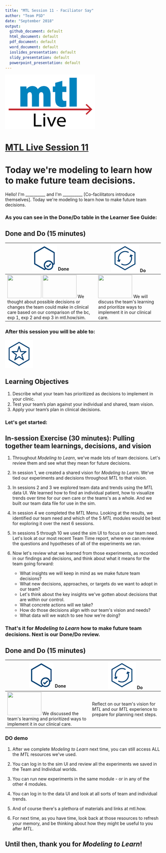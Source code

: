 ```yaml
---
title: "MTL Session 11 - Faciliator Say"
author: "Team PSD"
date: "September 2018"
output: 
  github_document: default
  html_document: default
  pdf_document: default
  word_document: default
  ioslides_presentation: default
  slidy_presentation: default
  powerpoint_presentation: default
---
```


<img src = "https://github.com/lzim/teampsd/blob/master/resources/logos/mtl_live_sq_sm.png"
     height = "175" width = "290">  

# [MTL Live Session 11](https://github.com/lzim/teampsd/blob/master/mtl_facilitate_workgroup/mtl_live_guide/mtl_live_session11_see.Rmd "MTL Live Session 11")

# Today we're modeling to learn how to make future team decisions.
Hello! I'm __________ and I'm __________ [Co-facilitators introduce themselves]. Today we're modeling to learn how to make future team decisions.

### As you can see in the Done/Do table in the Learner See Guide:  

## Done and Do (15 minutes)
<!-- Do/Done Tables -->
| <img src = "https://github.com/lzim/teampsd/blob/master/resources/icons/done.png" height = "80" width = "80"> **Done** | <img src = "https://github.com/lzim/teampsd/blob/master/resources/icons/do.png" height = "90" width = "90"> **Do** |
| --- | --- | 
| [<img src = "https://raw.githubusercontent.com/lzim/teampsd/master/resources/logos/mtl_how_live_sm.png" height = "75" width = "110">](http://mtl.how/live) [<img src = "https://raw.githubusercontent.com/lzim/teampsd/master/resources/logos/mtl_how_sim.png" height = "75" width = "110">](http://mtl.how/sim) We thought about possible decisions or changes the team could make in clinical care based on our comparison of the bc, exp 1, exp 2 and exp 3 in mtl.how/sim. | [<img src = "https://raw.githubusercontent.com/lzim/teampsd/master/resources/logos/mtl_how_sim.png" height = "75" width = "110">](http://mtl.how/sim) We will discuss the team's learning and prioritize ways to implement it in our clinical care. | 


### After this session you will be able to:

<!-- Learning Objectives Icon --> 
<img src = "https://github.com/lzim/teampsd/blob/master/resources/icons/learning_objectives.png" height = "90" width = "90" style ="display: inline-block"/> 

## Learning Objectives

1.	Describe what your team has prioritized as decisions to implement in your clinic. 
2.	Test your team’s plan against your individual and shared, team vision.
3.	Apply your team’s plan in clinical decisions.

### Let's get started:

## In-session Exercise (30 minutes): Pulling together team learnings, decisions, and vision

1. Throughout *Modeling to Learn*, we've made lots of team decisions. Let's review them and see what they mean for future decisions.

2. In session 1, we created a shared vision for *Modeling to Learn*. We've tied our experiments and decisions throughout *MTL* to that vision.  
   
3. In sessions 2 and 3 we explored team data and trends using the *MTL* data UI. We learned how to find an individual patient, how to visualize trends over time for our own care or the teams's as a whole. And we built our team data file for use in the sim.

4. In session 4 we completed the *MTL* Menu. Looking at the results, we identified our team need and which of the 5 *MTL* modules would be best for exploring it over the next 6 sessions.

5. In sessions 5 through 10 we used the sim UI to focus on our team need. Let's look at our most recent Team Time report, where we can review the questions and hypotheses of all of the experiments we ran.
    
6. Now let's review what we learned from those experiments, as recorded in our findings and decisions, and think about what it means for the team going forward:
   + What insights we will keep in mind as we make future team decisions?
   + What new decisions, approaches, or targets do we want to adopt in our team?  
   + Let's think about the key insights we've gotten about decisions that are within our control.
   + What concrete actions will we take?
   + How do those decisions align with our team's vision and needs?  
   + What data will we watch to see how we're doing?  

### That's it for _Modeling to Learn_ how to make future team decisions. Next is our Done/Do review.

## Done and Do (15 minutes)
<!-- Do/Done Tables -->
| <img src = "https://github.com/lzim/teampsd/blob/master/resources/icons/done.png" height = "80" width = "80"> **Done** | <img src = "https://github.com/lzim/teampsd/blob/master/resources/icons/do.png" height = "90" width = "90"> **Do** |
| --- | --- | 
| [<img src = "https://raw.githubusercontent.com/lzim/teampsd/master/resources/logos/mtl_how_sim.png" height = "75" width = "110">](http://mtl.how/sim) We discussed the team's learning and prioritized ways to implement it in our clinical care. | Reflect on our team's vision for _MTL_ and our _MTL_ experience to prepare for planning next steps.| 
 
### DO demo

1. After we complete *Modeling to Learn* next time, you can still access ALL the *MTL* resources we've used.

2. You can log in to the sim UI and review all the experiments we saved in the Team and Individual worlds. 

3. You can run new experiments in the same module - or in any of the other 4 modules.

4. You can log in to the data UI and look at all sorts of team and individual trends.

5. And of course there's a plethora of materials and links at mtl.how.

6. For next time, as you have time, look back at those resources to refresh your memory, and be thinking about how they might be useful to you after *MTL*.

## Until then, thank you for *Modeling to Learn*!
